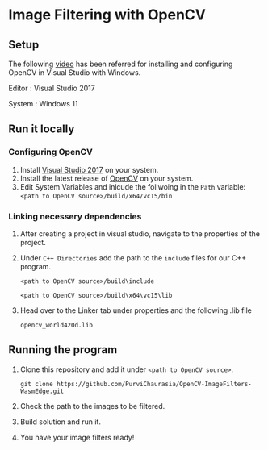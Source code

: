 # Image Filtering with OpenCV

## Setup
The following [video](https://www.youtube.com/watch?v=trXs2r6xSnI) has been referred for installing and configuring OpenCV in Visual Studio with Windows.  

Editor : Visual Studio 2017  

System : Windows 11

## Run it locally
### Configuring OpenCV 
1. Install [Visual Studio 2017](https://visualstudio.microsoft.com/) on your system.
2. Install the latest release of [OpenCV](https://opencv.org/releases/) on your system. 
3. Edit System Variables and inlcude the follwoing in the ```Path``` variable:<br />
   ``` <path to OpenCV source>/build/x64/vc15/bin ```

### Linking necessery dependencies  
1. After creating a project in visual studio, navigate to the properties of the project.
2. Under ```C++ Directories``` add the path to the ```include``` files for our C++ program.  <br />
   
   ``` <path to OpenCV source>/build\include ```  <br />
   
   ``` <path to OpenCV source>/build\x64\vc15\lib ```  <br />
   
4. Head over to the Linker tab under properties and the following .lib file <br />

   ``` opencv_world420d.lib ``` <br />

## Running the program

1. Clone this repository and add it under  ``` <path to OpenCV source> ```.  <br />

   ``` git clone https://github.com/PurviChaurasia/OpenCV-ImageFilters-WasmEdge.git ```  <br />
2. Check the path to the images to be filtered.
3. Build solution and run it.
4. You have your image filters ready!
   

